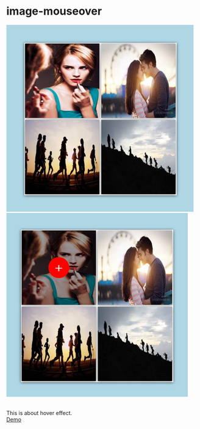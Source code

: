 # image-mouseover

![1](./images/1.png)
![2](./images/2.png)
<br/>
<br/>

This is about hover effect.
<br/>
<a href="https://codepen.io/moonformeli/pen/zzOJYR" target="_blank">Demo</a>
